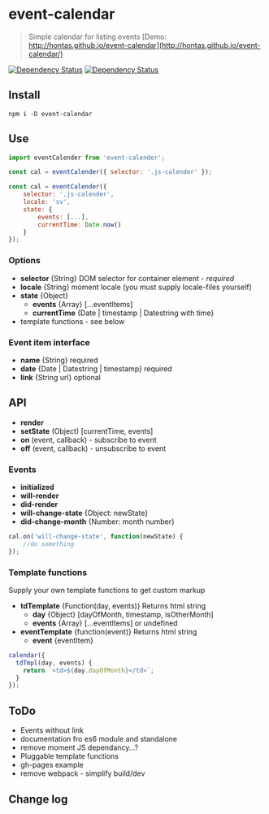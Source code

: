 event-calendar
==============

> Simple calendar for listing events [Demo: http://hontas.github.io/event-calendar](http://hontas.github.io/event-calendar/)

[![Dependency Status](https://david-dm.org/hontas/event-calendar.svg)](https://david-dm.org/hontas/event-calendar)
[![Dependency Status](https://david-dm.org/hontas/event-calendar/dev-status.svg)](https://david-dm.org/hontas/event-calendar#info=devDependencies)

## Install
```shell
npm i -D event-calendar
```

## Use
```js
import eventCalender from 'event-calender';

const cal = eventCalender({ selector: '.js-calender' });

const cal = eventCalender({
    selector: '.js-calender',
    locale: 'sv',
    state: {
        events: [...],
        currentTime: Date.now()
    }
});
```

### Options
- **selector** {String} DOM selector for container element - *required*
- **locale** {String} moment locale (you must supply locale-files yourself)
- **state** {Object}
    - **events** {Array} [...eventItems]
    - **currentTime** {Date | timestamp | Datestring with time}
- template functions - see below

### Event item interface
- **name** {String} required
- **date** {Date | Datestring | timestamp} required
- **link** {String url} optional

## API
- **render**
- **setState** (Object) [currentTime, events]
- **on** (event, callback) - subscribe to event
- **off** (event, callback) - unsubscribe to event

### Events
- **initialized**
- **will-render**
- **did-render**
- **will-change-state** {Object: newState}
- **did-change-month** {Number: month number}

```js
cal.on('will-change-state', function(newState) {
    //do something
});
```

### Template functions
Supply your own template functions to get custom markup

- **tdTemplate** {Function(day, events)} Returns html string    
    - **day** {Object} [dayOfMonth, timestamp, isOtherMonth]
    - **events** {Array} [...eventItems] or undefined
- **eventTemplate** {function(event)} Returns html string
    - **event** {eventItem}

```js
calendar({
  tdTmpl(day, events) {
    return `<td>${day.dayOfMonth}</td>`;
  }
});
```

## ToDo

- Events without link
- documentation fro es6 module and standalone
- remove moment JS dependancy...?
- Pluggable template functions
- gh-pages example
- remove webpack - simplify build/dev

## Change log
